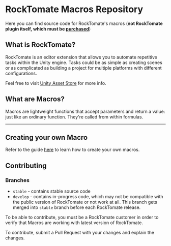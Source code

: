 # RockTomate Macros Repository

Here you can find source code for RockTomate's macros (**not RockTomate plugin itself, which must be [purchased](http://u3d.as/1EfM)**)

## What is RockTomate?

RockTomate is an editor extension that allows you to automate repetitive tasks within the Unity engine. Tasks could be as simple as creating scenes or as complicated as building a project for multiple platforms with different configurations.

Feel free to visit [Unity Asset Store](http://u3d.as/1EfM) for more info.

## What are Macros?

Macros are lightweight functions that accept parameters and return a value: just like an ordinary function. They're called from within formulas.

---

## Creating your own Macro

Refer to the guide [here](https://rocktomate-docs.onrender.com/advanced/creating-macro) to learn how to create your own macros.

## Contributing

### Branches

* `stable` - contains stable source code
* `develop` - contains in-progress code, which may not be compatible with the public version of RockTomate or not work at all. This branch gets merged into `stable` branch before each RockTomate release.

To be able to contribute, you must be a RockTomate customer in order to verify that Macros are working with latest version of RockTomate.

To contribute, submit a Pull Request with your changes and explain the changes.

